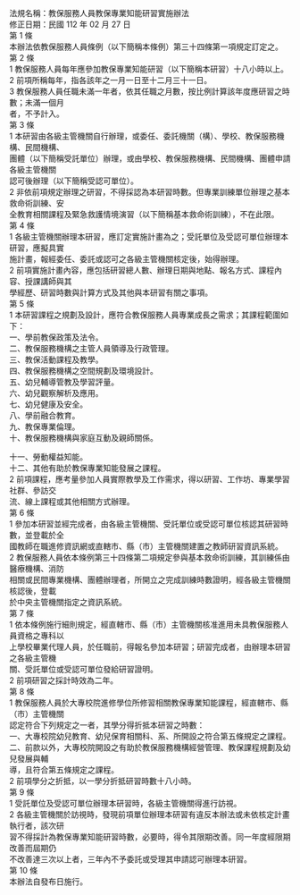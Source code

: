 法規名稱：教保服務人員教保專業知能研習實施辦法  
修正日期：民國 112 年 02 月 27 日  
第 1 條  
本辦法依教保服務人員條例（以下簡稱本條例）第三十四條第一項規定訂定之。  
第 2 條  
1 教保服務人員每年應參加教保專業知能研習（以下簡稱本研習）十八小時以上。  
2 前項所稱每年，指各該年之一月一日至十二月三十一日。  
3 教保服務人員任職未滿一年者，依其任職之月數，按比例計算該年度應研習之時數；未滿一個月  
者，不予計入。  
第 3 條  
1 本研習由各級主管機關自行辦理，或委任、委託機關（構）、學校、教保服務機構、民間機構、  
團體（以下簡稱受託單位）辦理，或由學校、教保服務機構、民間機構、團體申請各級主管機關  
認可後辦理（以下簡稱受認可單位）。  
2 非依前項規定辦理之研習，不得採認為本研習時數。但專業訓練單位辦理之基本救命術訓練、安  
全教育相關課程及緊急救護情境演習（以下簡稱基本救命術訓練），不在此限。  
第 4 條  
1 各級主管機關辦理本研習，應訂定實施計畫為之；受託單位及受認可單位辦理本研習，應擬具實  
施計畫，報經委任、委託或認可之各級主管機關核定後，始得辦理。  
2 前項實施計畫內容，應包括研習總人數、辦理日期與地點、報名方式、課程內容、授課講師與其  
學經歷、研習時數與計算方式及其他與本研習有關之事項。  
第 5 條  
1 本研習課程之規劃及設計，應符合教保服務人員專業成長之需求；其課程範圍如下：  
一、學前教保政策及法令。  
二、教保服務機構之主管人員領導及行政管理。  
三、教保活動課程及教學。  
四、教保服務機構之空間規劃及環境設計。  
五、幼兒輔導管教及學習評量。  
六、幼兒觀察解析及應用。  
七、幼兒健康及安全。  
八、學前融合教育。  
九、教保專業倫理。  
十、教保服務機構與家庭互動及親師關係。  


十一、勞動權益知能。  
十二、其他有助於教保專業知能發展之課程。  
2 前項課程，應考量參加人員實際教學及工作需求，得以研習、工作坊、專業學習社群、參訪交  
流、線上課程或其他相關方式辦理。  
第 6 條  
1 參加本研習並經完成者，由各級主管機關、受託單位或受認可單位核認其研習時數，並登載於全  
國教師在職進修資訊網或直轄市、縣（市）主管機關建置之教師研習資訊系統。  
2 教保服務人員依本條例第三十四條第二項規定參與基本救命術訓練，其訓練係由醫療機構、消防  
相關或民間專業機構、團體辦理者，所開立之完成訓練時數證明，經各級主管機關核認後，登載  
於中央主管機關指定之資訊系統。  
第 7 條  
1 依本條例施行細則規定，經直轄市、縣（市）主管機關核准進用未具教保服務人員資格之專科以  
上學校畢業代理人員，於任職前，得報名參加本研習；研習完成者，由辦理本研習之各級主管機  
關、受託單位或受認可單位發給研習證明。  
2 前項研習之採計時效為二年。  
第 8 條  
1 教保服務人員於大專校院進修學位所修習相關教保專業知能課程，經直轄市、縣（市）主管機關  
認定符合下列規定之一者，其學分得折抵本研習之時數：  
一、大專校院幼兒教育、幼兒保育相關科、系、所開設之符合第五條規定之課程。  
二、前款以外，大專校院開設之有助於教保服務機構經營管理、教保課程規劃及幼兒發展與輔  
導，且符合第五條規定之課程。  
2 前項學分之折抵，以一學分折抵研習時數十八小時。  
第 9 條  
1 受託單位及受認可單位辦理本研習時，各級主管機關得進行訪視。  
2 各級主管機關於訪視時，發現前項單位辦理本研習有違反本辦法或未依核定計畫執行者，該次研  
習不得採計為教保專業知能研習時數，必要時，得令其限期改善。同一年度經限期改善而屆期仍  
不改善達三次以上者，三年內不予委託或受理其申請認可辦理本研習。  
第 10 條  
本辦法自發布日施行。  


